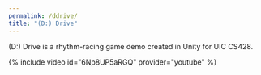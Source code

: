 ```yaml
---
permalink: /ddrive/
title: "(D:) Drive"
---
```


(D:) Drive is a rhythm-racing game demo created in Unity for UIC CS428. 

{% include video id="6Np8UP5aRGQ" provider="youtube" %}